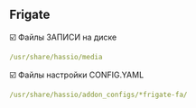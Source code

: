 ## Frigate

:ballot_box_with_check: Файлы ЗАПИСИ на диске
```yaml
/usr/share/hassio/media
```
:ballot_box_with_check: Файлы настройки CONFIG.YAML
```yaml
/usr/share/hassio/addon_configs/*frigate-fa/
```
